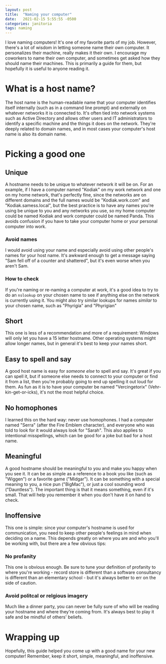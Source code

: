 ```yaml
---
layout: post
title:  "Naming your computer"
date:   2021-02-15 5:55:55 -0500
categories: janitoria
tags: naming
---
```

I love naming computers!  It's one of my favorite parts of my job.  However, there's a lot of wisdom in letting someone name their own computer.  It personalizes their machine, really makes it their own.  I encourage my coworkers to name their own computer, and sometimes get asked how they should name their machines. This is primarily a guide for them, but hopefully it is useful to anyone reading it.

# What is a host name?
The host name is the human-readable name that your computer identifies itself internally (such as in a command line prompt) and externally on whatever networks it is connected to.  It's often tied into network systems such as Active Directory and allows other users and IT administrators to identify a specific machine and the things it does on the network.  They're deeply related to domain names, and in most cases your computer's host name is also its domain name.

# Picking a good one
## Unique
A hostname needs to be unique to whatever network it will be on.  For an example, if I have a computer named "Kodiak" on my work network and one on my home network, that's perfectly fine, since the networks are on different domains and the full names would be "Kodiak.work.com" and "Kodiak.samess.local", but the best practice is to have any names you're using be unique to you and any networks you use, so my home computer could be named Kodiak and work computer could be named Panda.  This avoids confusion if you have to take your computer home or your personal computer into work.

### Avoid names
I would avoid using your name and especially avoid using other people's names for your host name.  It's awkward enough to get a message saying "Sam fell off of a counter and shattered", but it's even worse when you aren't Sam.

### How to check
If you're naming or re-naming a computer at work, it's a good idea to try to do an `nslookup` on your chosen name to see if anything else on the network is currently using it.  You might also try similar lookups for names *similar* to your chosen name, such as "Phyrigia" and "Phyrigian"

## Short
This one is less of a recommendation and more of a requirement: Windows will only let you have a 15 letter hostname.  Other operating systems might allow longer names, but in general it's best to keep your names short.

## Easy to spell and say
A good host name is easy for *someone else* to spell and say.  It's great if you can spell it, but if someone else needs to connect to your computer or find it from a list, then you're probably going to end up spelling it out loud for them.  As fun as it is to have your computer be named "Vercingetorix" (Vehr-kin-get-or-icks), it's not the most helpful choice.

## No homophones
I learned this on the hard way: never use homophones.  I had a computer named "Serra" (after the Fire Emblem character), and everyone who was told to look for it would always look for "Sarah".  This also applies to intentional misspellings, which can be good for a joke but bad for a host name.

## Meaningful
A good hostname should be meaningful to you and make you happy when you see it.  It can be as simple as a reference to a book you like (such as "Wiggen") or a favorite game ("Midgar").  It can be something with a special meaning to you, a nice pun ("BigMac"), or just a cool sounding word ("Dauntless").  The important thing is that it means something, even if it's small.  That will help you remember it when you don't have it on hand to check.

## Inoffensive
This one is simple: since your computer's hostname is used for communication, you need to keep other people's feelings in mind when deciding on a name.  This depends greatly on where you are and who you'll be working with, but there are a few obvious tips:

### No profanity 
This one is obvious enough.  Be sure to tune your definition of profanity to where you're working - record store is different than a software consultancy is different than an elementary school - but it's always better to err on the side of caution.

### Avoid politcal or relgious imagery 
Much like a dinner party, you can never be fully sure of who will be reading your hostname and where they're coming from.  It's always best to play it safe and be mindful of others' beliefs.

# Wrapping up
Hopefully, this guide helped you come up with a good name for your new computer!  Remember, keep it short, simple, meaningful, and inoffensive.